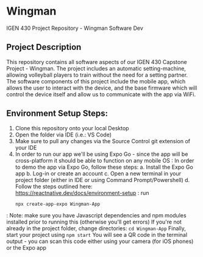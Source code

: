 # Wingman
IGEN 430 Project Repository - Wingman Software Dev

## Project Description
This repository contains all software aspects of our IGEN 430 Capstone Project - Wingman. The project includes an automatic setting-machine, allowing volleyball players to train without the need for a setting partner. 
The software components of this project include the mobile app, which allows the user to interact with the device, and the base firmware which will control the device itself and allow us to communicate with the app via WiFi.

## Environment Setup Steps:
1. Clone this repository onto your local Desktop
2. Open the folder via IDE (i.e.: VS Code)
3. Make sure to pull any changes via the Source Control git extension of your IDE
4. In order to run our app we'll be using Expo Go - since the app will be cross-platform it should be able to function on any mobile OS
: In order to demo the app via Expo Go, follow these steps:
  a. Install the Expo Go app
  b. Log-in or create an account
  c. Open a new terminal in your project folder (either in IDE or using Command Prompt/Powershell)
  d. Follow the steps outlined here: https://reactnative.dev/docs/environment-setup
  : run 
     ```
     npx create-app-expo Wingman-App
     ```
  : Note: make sure you have Javascript dependencies and npm modules installed prior to running this (otherwise you'll get errors)
     If you're not already in the project folder, change directories: `cd Wingman-App`
     Finally, start your project using
     ```
     npm start
     ```
     You will see a QR code in the terminal output - you can scan this code either using your camera (for iOS phones) or the Expo app
